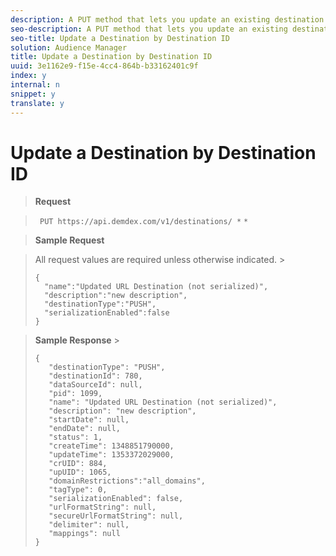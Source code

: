 ```yaml
---
description: A PUT method that lets you update an existing destination by destinationId.
seo-description: A PUT method that lets you update an existing destination by destinationId.
seo-title: Update a Destination by Destination ID
solution: Audience Manager
title: Update a Destination by Destination ID
uuid: 3e1162e9-f15e-4cc4-864b-b33162401c9f
index: y
internal: n
snippet: y
translate: y
---
```


# Update a Destination by Destination ID


>**Request** 

>` PUT https://api.demdex.com/v1/destinations/ *` <destinationId>`*` 

>**Sample Request** 

>All request values are required unless otherwise indicated. >
>```
>{ 
>   "name":"Updated URL Destination (not serialized)", 
>   "description":"new description", 
>   "destinationType":"PUSH", 
>   "serializationEnabled":false 
>}
>```


>**Sample Response** >
>```
>{ 
>    "destinationType": "PUSH", 
>    "destinationId": 780, 
>    "dataSourceId": null, 
>    "pid": 1099, 
>    "name": "Updated URL Destination (not serialized)", 
>    "description": "new description", 
>    "startDate": null, 
>    "endDate": null, 
>    "status": 1, 
>    "createTime": 1348851790000, 
>    "updateTime": 1353372029000, 
>    "crUID": 884, 
>    "upUID": 1065, 
>    "domainRestrictions":"all_domains", 
>    "tagType": 0, 
>    "serializationEnabled": false, 
>    "urlFormatString": null, 
>    "secureUrlFormatString": null, 
>    "delimiter": null, 
>    "mappings": null 
>}
>```

